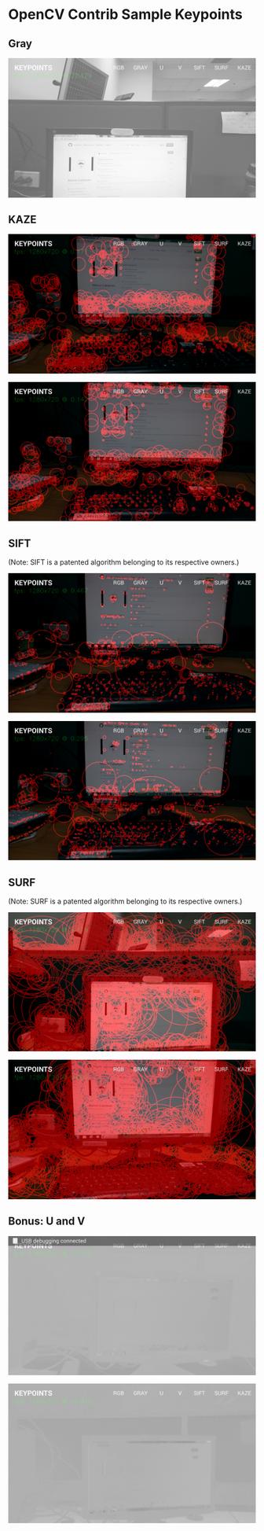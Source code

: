 # OpenCV Contrib Sample Keypoints

## Gray

![](https://github.com/melvincabatuan/Keypoints/blob/master/capture/gray-22fps-2016-07-27-125442.png)

## KAZE

![](https://github.com/melvincabatuan/Keypoints/blob/master/capture/kaze-2016-07-27-130311.png)

![](https://github.com/melvincabatuan/Keypoints/blob/master/capture/kaze-2016-07-27-130346.png)

## SIFT 

(Note: SIFT is a patented algorithm belonging to its respective owners.)

![](https://github.com/melvincabatuan/Keypoints/blob/master/capture/sift-2016-07-27-130049.png)

![](https://github.com/melvincabatuan/Keypoints/blob/master/capture/sift-2016-07-27-130135.png)

## SURF

(Note: SURF is a patented algorithm belonging to its respective owners.)

![](https://github.com/melvincabatuan/Keypoints/blob/master/capture/surf-1fps-2016-07-27-125900.png)

![](https://github.com/melvincabatuan/Keypoints/blob/master/capture/surf-2016-07-27-125950.png)

## Bonus: U and V

![](https://github.com/melvincabatuan/Keypoints/blob/master/capture/u-2016-07-27-125633.png)

![](https://github.com/melvincabatuan/Keypoints/blob/master/capture/v-2016-07-27-125742.png)
